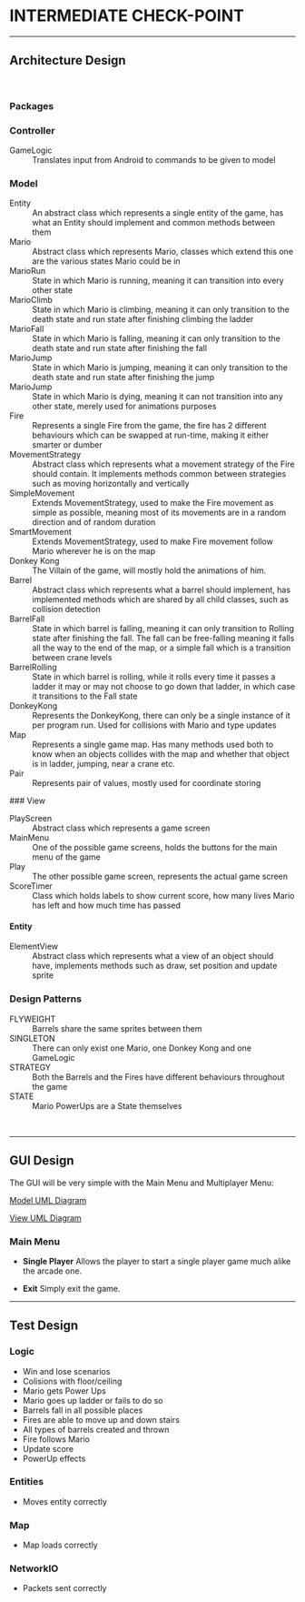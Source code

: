 
# INTERMEDIATE CHECK-POINT

---
## Architecture Design
<br />

### **Packages**
### Controller
<dl>
   <dt>GameLogic</dt>
      <dd>Translates input from Android to commands to be given to model</dd>
</dl>

### Model
<dl>
   <dt>Entity</dt>
     <dd>An abstract class which represents a single entity of the game, has what an Entity should implement and common methods between them</dd>
   <dt>Mario</dt>
      <dd>Abstract class which represents Mario, classes which extend this one are the various states Mario could be in</dd>
   <dt>MarioRun</dt>
      <dd>State in which Mario is running, meaning it can transition into every other state</dd>
   <dt>MarioClimb</dt>
      <dd>State in which Mario is climbing, meaning it can only transition to the death state and run state after finishing climbing the ladder</dd>
   <dt>MarioFall</dt>
      <dd>State in which Mario is falling, meaning it can only transition to the death state and run state after finishing the fall</dd>
   <dt>MarioJump</dt>
      <dd>State in which Mario is jumping, meaning it can only transition to the death state and run state after finishing the jump</dd>
   <dt>MarioJump</dt>
      <dd>State in which Mario is dying, meaning it can not transition into any other state, merely used for animations purposes</dd>
      <dt>Fire</dt>
      <dd>Represents a single Fire from the game, the fire has 2 different behaviours which can be swapped at run-time, making it either smarter or dumber</dd>
   <dt>MovementStrategy</dt>
      <dd>Abstract class which represents what a movement strategy of the Fire should contain. It implements methods common between strategies such as moving horizontally and vertically</dd>
   <dt>SimpleMovement</dt>
      <dd>Extends MovementStrategy, used to make the Fire movement as simple as possible, meaning most of its movements are in a random direction and of random duration</dd>
   <dt>SmartMovement</dt>
      <dd>Extends MovementStrategy, used to make Fire movement follow Mario wherever he is on the map</dd>
   <dt>Donkey Kong</dt>
      <dd>The Villain of the game, will mostly hold the animations of him.</dd>
   <dt>Barrel</dt>
      <dd>Abstract class which represents what a barrel should implement, has implemented methods which are shared by all child classes, such as collision detection</dd>
   <dt>BarrelFall</dt>
      <dd>State in which barrel is falling, meaning it can only transition to Rolling state after finishing the fall. The fall can be free-falling meaning it falls all the way to the end of the map, or a simple fall which is a transition between crane levels</dd>
   <dt>BarrelRolling</dt>
      <dd>State in which barrel is rolling, while it rolls every time it passes a ladder it may or may not choose to go down that ladder, in which case it transitions to the Fall state</dd>
   <dt>DonkeyKong</dt>
      <dd>Represents the DonkeyKong, there can only be a single instance of it per program run. Used for collisions with Mario and type updates</dd>
   <dt>Map</dt>
      <dd>Represents a single game map. Has many methods used both to know when an objects collides with the map and whether that object is in ladder, jumping, near a crane etc.</dd>
   <dt>Pair</dt>
      <dd>Represents pair of values, mostly used for coordinate storing</dd>
</dl>
### View
<dl>
   <dt>PlayScreen</dt>
      <dd>Abstract class which represents a game screen</dd>
   <dt>MainMenu</dt>
      <dd>One of the possible game screens, holds the buttons for the main menu of the game</dd>
   <dt>Play</dt>
      <dd>The other possible game screen, represents the actual game screen</dd>
   <dt>ScoreTimer</dt>
      <dd>Class which holds labels to show current score, how many lives Mario has left and how much time has passed</dd>
   
   #### Entity
   <dl>
      <dt>ElementView</dt>
          <dd>Abstract class which represents what a view of an object should have, implements methods such as draw, set position and update sprite</dd>
   
</dl>

### **Design Patterns**
<dl>
   <dt>FLYWEIGHT</dt>
      <dd>Barrels share the same sprites between them</dd>
   <dt>SINGLETON</dt>
      <dd>There can only exist one Mario, one Donkey Kong and one GameLogic</dd>
   <dt>STRATEGY</dt>
      <dd>Both the Barrels and the Fires have different behaviours throughout the game</dd>
   <dt>STATE</dt>
      <dd>Mario PowerUps are a State themselves</dd>
</dl>


<br />

----
## GUI Design

The GUI will be very simple with the Main Menu and Multiplayer Menu:

[Model UML Diagram](https://github.com/Almeida-Oco/LPOO1617_T1G1/blob/master/UML/Model.png "Model UML Diagram")

[View UML Diagram](https://github.com/Almeida-Oco/LPOO1617_T1G1/blob/master/UML/View.png "View UML Diagram")

### Main Menu
-  **Single Player**
   Allows the player to start a single player game much alike the arcade one.
   
- **Exit** 
Simply exit the game.

----
## Test Design
### Logic
* Win and lose scenarios
* Colisions with floor/ceiling
* Mario gets Power Ups
* Mario goes up ladder or fails to do so
* Barrels fall in all possible places
* Fires are able to move up and down stairs
* All types of barrels created and thrown
* Fire follows Mario
* Update score
* PowerUp effects

### Entities 
* Moves entity correctly

### Map
* Map loads correctly

### NetworkIO
* Packets sent correctly

